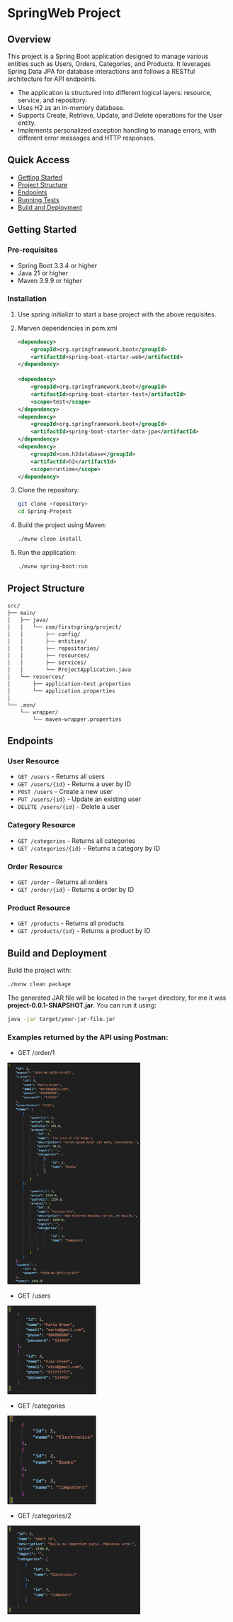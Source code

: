 # SpringWeb Project

## Overview

This project is a Spring Boot application designed to manage various entities such as Users, Orders, Categories, and Products. It leverages Spring Data JPA for database interactions and follows a RESTful architecture for API endpoints. 

- The application is structured into different logical layers: resource, service, and repository. 
- Uses H2 as an in-memory database.
- Supports Create, Retrieve, Update, and Delete operations for the User entity.
- Implements personalized exception handling to manage errors, with different error messages and HTTP responses.

## Quick Access

- [Getting Started](#getting-started)
- [Project Structure](#project-structure)
- [Endpoints](#endpoints)
- [Running Tests](#running-tests)
- [Build and Deployment](#build-and-deployment)

## Getting Started

### Pre-requisites

- Spring Boot 3.3.4 or higher
- Java 21 or higher
- Maven 3.9.9 or higher

### Installation

1. Use spring initializr to start a base project with the above requisites.

2. Marven dependencies in pom.xml
    ```xml
    <dependency>
        <groupId>org.springframework.boot</groupId>
        <artifactId>spring-boot-starter-web</artifactId>
    </dependency>

    <dependency>
        <groupId>org.springframework.boot</groupId>
        <artifactId>spring-boot-starter-test</artifactId>
        <scope>test</scope>
    </dependency>
    <dependency>
        <groupId>org.springframework.boot</groupId>
        <artifactId>spring-boot-starter-data-jpa</artifactId>
    </dependency>
    <dependency>
        <groupId>com.h2database</groupId>
        <artifactId>h2</artifactId>
        <scope>runtime</scope>
    </dependency>
    ```

3. Clone the repository:
    ```sh
    git clone <repository>
    cd Spring-Project
    ```

2. Build the project using Maven:
    ```sh
    ./mvnw clean install
    ```

3. Run the application:
    ```sh
    ./mvnw spring-boot:run
    ```

## Project Structure

```plaintext
src/
├── main/
│   ├── java/
│   │   └── com/firstspring/project/
│   │       ├── config/
│   │       ├── entities/
│   │       ├── repositories/
│   │       ├── resources/
│   │       ├── services/
│   │       └── ProjectApplication.java
│   └── resources/
│       ├── application-test.properties
│       └── application.properties
│
└── .mvn/
    └── wrapper/
        └── maven-wrapper.properties
```

## Endpoints

### User Resource

- `GET /users` - Returns all users
- `GET /users/{id}` - Returns a user by ID
- `POST /users` - Create a new user
- `PUT /users/{id}` - Update an existing user
- `DELETE /users/{id}` - Delete a user

### Category Resource

- `GET /categories` - Returns all categories
- `GET /categories/{id}` - Returns a category by ID

### Order Resource

- `GET /order` - Returns all orders
- `GET /order/{id}` - Returns a order by ID

### Product Resource

- `GET /products` - Returns all products
- `GET /products/{id}` - Returns a product by ID

## Build and Deployment
Build the project with:
```sh
./mvnw clean package
```

The generated JAR file will be located in the `target` directory, for me it was **project-0.0.1-SNAPSHOT.jar**. You can run it using:
```sh
java -jar target/your-jar-file.jar
```
### Examples returned by the API using Postman:
- GET /order/1

<img src="Screenshots/Order.png" alt="order" width="300
" height="500"/>

- GET /users

<img src="Screenshots/users.png" alt="users" width="200
" height="200"/>

- GET /categories

<img src="Screenshots/categories.png" alt="categories" width="200
" height="200"/>

- GET /categories/2

<img src="Screenshots/product.png" alt="product" width="300
" height="200"/>
